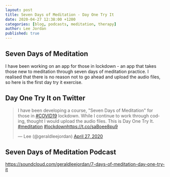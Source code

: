 ```yaml
---
layout: post
title: Seven Days of Meditation - Day One Try It
date: 2020-04-27 12:38:00 +1200
categories: [blog, podcasts, meditation, therapy]
author: Lee Jordan
published: true
---
```


<h2>Seven Days of Meditation</H2>

I have been working on an app for those in lockdown - an app that takes those new to meditation through seven days of meditation practice. I realised that there is no reason not to go ahead and upload the audio files, so here is the first day try it exercise.

<h2>Day One Try It on Twitter</H2>

<blockquote class="twitter-tweet" data-width="100%"><p lang="en" dir="ltr">I have been developing a course, &quot;Seven Days of Meditation&quot; for those in <a href="https://twitter.com/hashtag/COVID19?src=hash&amp;ref_src=twsrc%5Etfw">#COVID19</a> lockdown. While I continue to work through coding, thought I would upload the audio files. This is Day One Try It. <a href="https://twitter.com/hashtag/meditation?src=hash&amp;ref_src=twsrc%5Etfw">#meditation</a> <a href="https://twitter.com/hashtag/lockdown?src=hash&amp;ref_src=twsrc%5Etfw">#lockdown</a><a href="https://t.co/saBoee8pu9">https://t.co/saBoee8pu9</a></p>&mdash; Lee (@geraldleejordan) <a href="https://twitter.com/geraldleejordan/status/1254569526974267392?ref_src=twsrc%5Etfw">April 27, 2020</a></blockquote> <script async src="https://platform.twitter.com/widgets.js" charset="utf-8"></script> 

<h2>Seven Days of Meditation Podcast</H2>

<a href="https://soundcloud.com/geraldleejordan/7-days-of-meditation-day-one-try-it" title="Seven Days of Meditation Podcast" target="_blank" rel="nofollow">https://soundcloud.com/geraldleejordan/7-days-of-meditation-day-one-try-it</a>
